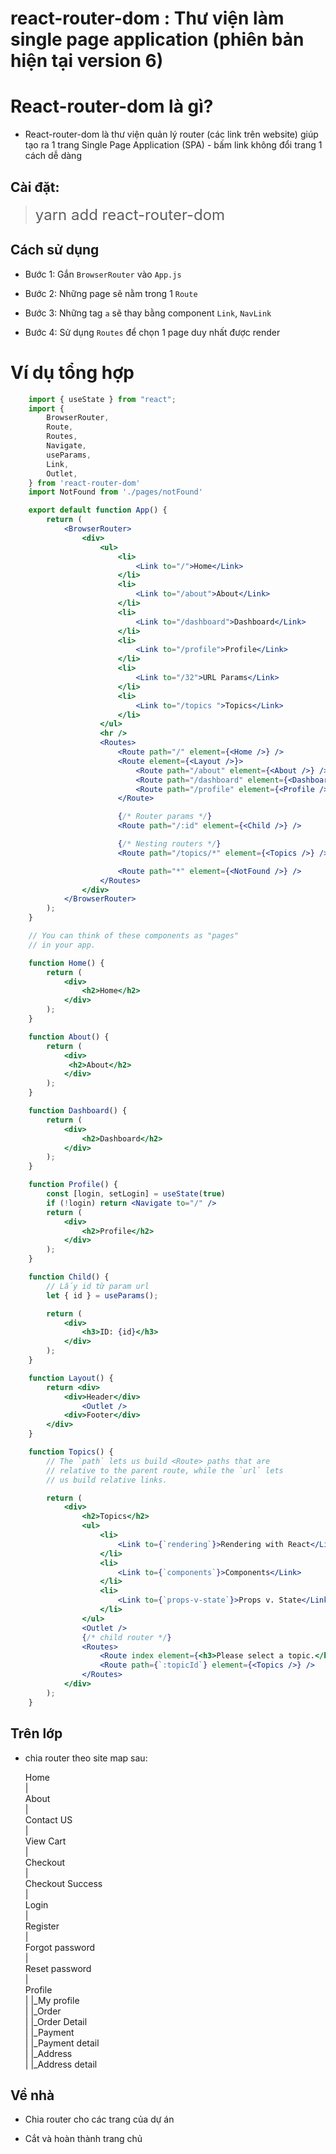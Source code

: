 # react-router-dom : Thư viện làm single page application (phiên bản hiện tại version 6)

# React-router-dom là gì?

- React-router-dom là thư viện quản lý router (các link trên website) giúp tạo ra 1 trang Single Page Application (SPA) - bấm link không đổi trang 1 cách dễ dàng

## Cài đặt:

> <font size="5">yarn add react-router-dom</font>

## Cách sử dụng

- Bước 1: Gắn `BrowserRouter` vào `App.js`

- Bước 2: Những page sẽ nằm trong 1 `Route`

- Bước 3: Những tag `a` sẽ thay bằng component `Link`, `NavLink`

- Bước 4: Sử dụng `Routes` để chọn 1 page duy nhất được render

# Ví dụ tổng hợp

```jsx
    import { useState } from "react";
    import {
        BrowserRouter,
        Route,
        Routes,
        Navigate,
        useParams,
        Link,
        Outlet,
    } from 'react-router-dom'
    import NotFound from './pages/notFound'

    export default function App() {
        return (
            <BrowserRouter>
                <div>
                    <ul>
                        <li>
                            <Link to="/">Home</Link>
                        </li>
                        <li>
                            <Link to="/about">About</Link>
                        </li>
                        <li>
                            <Link to="/dashboard">Dashboard</Link>
                        </li>
                        <li>
                            <Link to="/profile">Profile</Link>
                        </li>
                        <li>
                            <Link to="/32">URL Params</Link>
                        </li>
                        <li>
                            <Link to="/topics ">Topics</Link>
                        </li>
                    </ul>
                    <hr />
                    <Routes>
                        <Route path="/" element={<Home />} />
                        <Route element={<Layout />}>
                            <Route path="/about" element={<About />} />
                            <Route path="/dashboard" element={<Dashboard />} />
                            <Route path="/profile" element={<Profile />} />
                        </Route>

                        {/* Router params */}
                        <Route path="/:id" element={<Child />} />

                        {/* Nesting routers */}
                        <Route path="/topics/*" element={<Topics />} />

                        <Route path="*" element={<NotFound />} />
                    </Routes>
                </div>
            </BrowserRouter>
        );
    }

    // You can think of these components as "pages"
    // in your app.

    function Home() {
        return (
            <div>
                <h2>Home</h2>
            </div>
        );
    }

    function About() {
        return (
            <div>
             <h2>About</h2>
            </div>
        );
    }

    function Dashboard() {
        return (
            <div>
                <h2>Dashboard</h2>
            </div>
        );
    }

    function Profile() {
        const [login, setLogin] = useState(true)
        if (!login) return <Navigate to="/" />
        return (
            <div>
                <h2>Profile</h2>
            </div>
        );
    }

    function Child() {
        // Lấy id từ param url
        let { id } = useParams();

        return (
            <div>
                <h3>ID: {id}</h3>
            </div>
        );
    }

    function Layout() {
        return <div>
            <div>Header</div>
                <Outlet />
            <div>Footer</div>
        </div>
    }

    function Topics() {
        // The `path` lets us build <Route> paths that are
        // relative to the parent route, while the `url` lets
        // us build relative links.

        return (
            <div>
                <h2>Topics</h2>
                <ul>
                    <li>
                        <Link to={`rendering`}>Rendering with React</Link>
                    </li>
                    <li>
                        <Link to={`components`}>Components</Link>
                    </li>
                    <li>
                        <Link to={`props-v-state`}>Props v. State</Link>
                    </li>
                </ul>
                <Outlet />
                {/* child router */}
                <Routes>
                    <Route index element={<h3>Please select a topic.</h3>} />
                    <Route path={`:topicId`} element={<Topics />} />
                </Routes>
            </div>
        );
    }
```


## Trên lớp 

- chia router theo site map sau:

    Home \
    |\
    About \
    |\
    Contact US \
    |\
    View Cart\
    |\
    Checkout\
    |\
    Checkout Success\
    |\
    Login\
    |\
    Register\
    |\
    Forgot password\
    |\
    Reset password\
    |\
    Profile\
    |    |_My profile\
    |    |_Order\
    |    |_Order Detail\
    |    |_Payment\
    |    |_Payment detail\
    |    |_Address\
    |    |_Address detail

## Về nhà

- Chia router cho các trang của dự án

- Cắt và hoàn thành trang chủ
